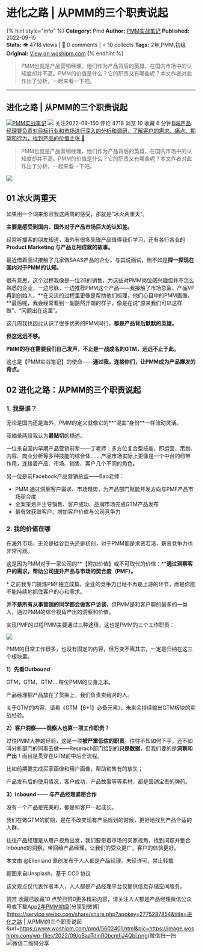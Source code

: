 # 进化之路 | 从PMM的三个职责说起
{% hint style="info" %}
**Category:** Pmd
**Author:** [PMM实战笔记](https://www.woshipm.com/u/1084308)
**Published:** 2022-09-15  
**Stats:** 👁️ 4718 views | 💬 0 comments | ⭐ 10 collects
**Tags:** 2年,PMM,初级
**Original:** [View on woshipm.com](https://www.woshipm.com/pmd/5602401.html)
{% endhint %}
> PMM也就是产品营销经理，他们作为产品背后的英雄，在国内市场中的认知度却并不高。PMM的价值是什么？它的职责又有哪些呢？本文作者对此作出了分析，一起来看一下吧。

---

## 进化之路 | 从PMM的三个职责说起

[![](https://static.woshipm.com/pmapp_avatar_20230215113359_9706.jpg?imageView2/1/w/72/h/72/q/100)](https://www.woshipm.com/u/1084308)[PMM实战笔记](https://www.woshipm.com/u/1084308) ![](https://static.woshipm.com/tag/1101_1@2x.png) 关注2022-09-150 评论 4718 浏览 10 收藏 6 分钟[B端产品经理要负责对目标行业和市场进行深入的分析和调研，了解客户的需求、痛点、期望和行为，找到产品的价值主张 🔗](https://ke.qidianla.com/courses/bcpm)

> PMM也就是产品营销经理，他们作为产品背后的英雄，在国内市场中的认知度却并不高。PMM的价值是什么？它的职责又有哪些呢？本文作者对此作出了分析，一起来看一下吧。

![](https://image.woshipm.com/wp-files/2022/09/oBaaTdinR0bcmfjJ4Qbi.png)

## 01 冰火两重天

如果用一个词来形容我这两周的感受，那就是“冰火两重天”。

**主要是感受到国内、国外对于产品市场巨大的认知差。**

经常听播客的朋友知道，海外有很多先锋产品值得我们学习，还有各行各业的 **Product Marketing 与产品互相成就的故事。**

最近借着面试接触了几家做SAAS产品的企业，与其说面试，倒不如是**探一探现在国内对于PMM的认知。**

很有意思，这个过程我像是一位2B的销售，为这些对PMM岗位感兴趣但并不怎么熟悉的企业，一边号脉，一边推荐PMM这个产品——我接触了市场总监、产品VP再到创始人，**在交流的过程里更像是帮助他们梳理，他们心目中的PMM画像。**最后呢，我会经常看到一副豁然开朗的样子，像是在说“原来我们可以这样做”、“问题出在这里”。

这几周我也因此认识了很多优秀的PMM同行，**都是产品背后默默的英雄。**

**但这远远不够。**

**PMM的存在需要我们自己发声，不止是一战成名的GTM，远远不止于此。**

这也是【PMM实战笔记】的使命——**通过我，连接你们，让PMM成为产品爆发的奇点。**

## 02 进化之路：从PMM的三个职责说起

### 1\. 我是谁？

无论是国内还是海外，PMM的定义就像它的**“混血”身份**一样流动灵活。

我摘录两段我认为**最贴切**的描述。

一位来自国内早期产品营销前辈——丁老师：多方位复合型技能，即运营、策划、内容、商业分析等多种技能的综合体…….产品市场实际上更像是一个中台的纽带作用，连接着产品、市场、销售、客户几个不同的角色。

另一位是前Facebook产品营销总监——Bao老师：

*   PMM 通过洞察客户需求、市场趋势，为产品部门赋能开发方向与PMF产品市场契合度
*   全案策划并主导销售、客户成功、品牌市场完成GTM产品发布
*   最有效获取客户、增加客户价值与公司竞争力

### 2\. 我的价值在哪

在海外市场，无论是硅谷巨头还是初创，对于PMM都是求贤若渴，薪资竞争力也非常可观。

这是因为PMM对于一家公司的**【附加价值】或不可取代的价值：****通过洞察客户的需求，帮助公司提升产品与市场的契合度（PMF）。**

\* 之前我专门提炼PMF独立成篇，企业的竞争力已经不再是上游的环节，而是你能不能持续地抓住客户的心和需求。

**并不是所有从事营销的同学都会做客户访谈**，但PMM是和客户聊的最多的一类人，通过PMM的综合视角产出的洞察和价值。

实现PMF的过程PMM主要通过三种途径，这也是PMM的三个工作职责：

![](https://image.woshipm.com/wp-files/2022/09/weDG8JJlC6C2AKwZ2xZE.png)

PMM的日常工作很多，也没有固定的内容，但万变不离其宗，一定是归纳在这三个板块里。

**1）先看Outbound**

GTM，GTM，GTM… 每位PMM的立身之本。

产品经理把产品放在了货架上，我们负责卖给对的人。

关于GTM的内容，请看《GTM【6+1】必备元素》，未来会持续输出GTM板块的实战经验。

**2）客户洞察——观察人也算一项工作职责？**

过往PMM大神的经验，这是一项**被严重低估的职责**。往往不知如何下手，还不如叫分析部门的同事去做——Reserach部门给到的**只是数据**，但我们要的是**洞察和产出**！而且是贯穿在GTM前中后全流程。

比如前期要完成买家画像和用户画像，帮助销售有的放矢；

产品发布后的使用情况，客户成功，产品故事等等素材，都是营销宝贵的弹药。

**3）Inbound —— 与产品经理紧密合作**

没有一个产品是完美的，都是和客户一起成长。

我们在做GTM的前期，是在不改变现有产品规划的时候，更好地找到产品合适的人群。

往往产品经理是从用户视角出发，我们要带着市场的买家视角，找到问题并整合Inbound的洞察，带回给产品经理，让我们的受众更广，客户的体验更好。

本文由 @Ellenland 原创发布于人人都是产品经理，未经许可，禁止转载

题图来自Unsplash，基于 CC0 协议

该文观点仅代表作者本人，人人都是产品经理平台仅提供信息存储空间服务。

赞赏 收藏已收藏10 点赞已赞0更多精彩内容，请关注人人都是产品经理微信公众号或下载App[2年](https://www.woshipm.com/tag/2%e5%b9%b4)[PMM](https://www.woshipm.com/tag/pmm)[初级](https://www.woshipm.com/tag/%e5%88%9d%e7%ba%a7)[分享到微博](https://service.weibo.com/share/share.php?appkey=2775287854&title=进化之路 | 从PMM的三个职责说起&url=https://www.woshipm.com/pmd/5602401.html&pic=https://image.woshipm.com/wp-files/2022/09/oBaaTdinR0bcmfjJ4Qbi.png)微信扫一扫![微信二维码](https://api.pwmqr.com/qrcode/create/?url=https://www.woshipm.com/pmd/5602401.html)分享